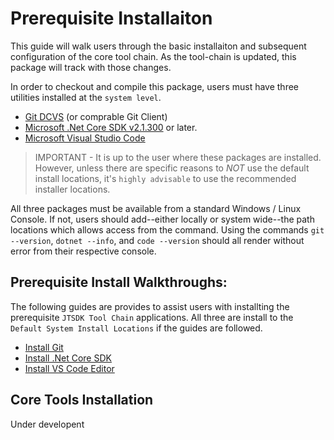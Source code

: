 # Prerequisite Installaiton

This guide will walk users through the basic installaiton and subsequent
configuration of the core tool chain. As the tool-chain is updated, this package
will track with those changes.

In order to checkout and compile this package, users must have three
utilities installed at the `system level`.
* [Git DCVS](https://git-scm.com/) (or comprable Git Client)
* [Microsoft .Net Core SDK v2.1.300](https://www.microsoft.com/net/download/windows)
or later.
* [Microsoft Visual Studio Code](https://code.visualstudio.com/)

>IMPORTANT - It is up to the user where these packages are installed. However, 
unless there are specific reasons to *NOT* use the default install locations,
it's `highly advisable` to use the recommended installer locations.

All three packages must be available from a standard Windows / Linux Console. If
not, users should add--either locally or system wide--the path locations which
allows access from the command. Using the commands `git --version`,
`dotnet --info`, and `code --version` should all render without error from their 
respective console.

## Prerequisite Install Walkthroughs:
The following guides are provides to assist users with installting the 
prerequisite `JTSDK Tool Chain` applications. All three are install to the
`Default System Install Locations` if the guides are followed.

* [Install Git](install-git.md)
* [Install .Net Core SDK]()
* [Install VS Code Editor]()

## Core Tools Installation
Under developent